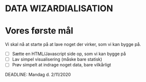 # DATA WIZARDIALISATION

# Vores første mål
Vi skal nå at starte på at lave noget der virker, som vi kan bygge på. 

- [ ] Sætte en HTML/Javascript side op, som vi kan bygge på
- [ ] Lav simpel visualisering (måske bare statisk)
- [ ] Prøv simpelt at indrage noget data, bare vilkårligt

DEADLINE:
Mandag d. 2/11/2020



